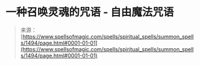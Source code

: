 <!--yml

category: 未分类

date: 2024-06-12 18:34:32

-->

# 一种召唤灵魂的咒语 - 自由魔法咒语

> 来源：[https://www.spellsofmagic.com/spells/spiritual_spells/summon_spells/1494/page.html#0001-01-01](https://www.spellsofmagic.com/spells/spiritual_spells/summon_spells/1494/page.html#0001-01-01)
